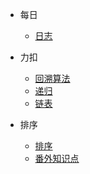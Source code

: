 <!-- //注：创建相对应的md文件跳转 -->
* 每日
    * [日志](_coverPage.md)

* 力扣
    * [回溯算法](leetcode/backTrack.md)
    * [递归](leetcode/recursion.md)
    * [链表](leetcode/listNode.md)
* 排序
    * [排序](sort/sort.md)
    * [番外知识点](sort/knowledage.md)